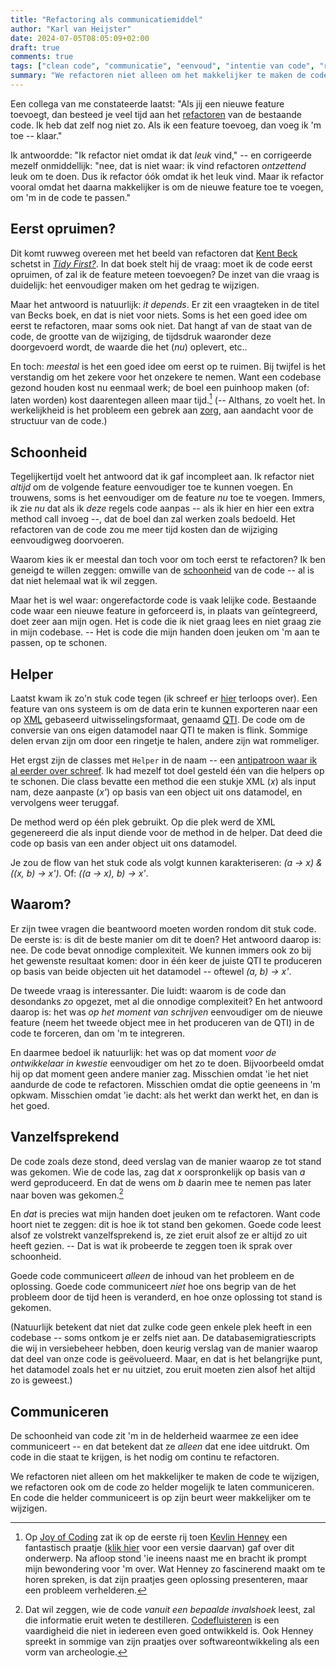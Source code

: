 ```yaml
---
title: "Refactoring als communicatiemiddel"
author: "Karl van Heijster"
date: 2024-07-05T08:05:09+02:00
draft: true
comments: true
tags: ["clean code", "communicatie", "eenvoud", "intentie van code", "refactoren", "software ontwikkelen", "zorg"]
summary: "We refactoren niet alleen om het makkelijker te maken de code te wijzigen, we refactoren ook om de code zo helder mogelijk te laten communiceren. En code die helder communiceert is op zijn beurt weer makkelijker om te wijzigen."
---
```


Een collega van me constateerde laatst: "Als jij een nieuwe feature toevoegt, dan besteed je veel tijd aan het [refactoren](/tags/refactoren/ "Blogs met de tag 'refactoren'") van de bestaande code. Ik heb dat zelf nog niet zo. Als ik een feature toevoeg, dan voeg ik 'm toe -- klaar."


Ik antwoordde: "Ik refactor niet omdat ik dat *leuk* vind," -- en corrigeerde mezelf onmiddellijk: "nee, dat is niet waar: ik vind refactoren *ontzettend* leuk om te doen. Dus ik refactor óók omdat ik het leuk vind. Maar ik refactor vooral omdat het daarna makkelijker is om de nieuwe feature toe te voegen, om 'm in de code te passen."


## Eerst opruimen?


Dit komt ruwweg overeen met het beeld van refactoren dat [Kent Beck](https://www.kentbeck.com/) schetst in [*Tidy First?*](https://www.oreilly.com/library/view/tidy-first/9781098151232/ "Kent Beck, 'Tidy First?: A Personal Exercise in Empirical Software Design', O'Reilly Media, 2023"). In dat boek stelt hij de vraag: moet ik de code eerst opruimen, of zal ik de feature meteen toevoegen? De inzet van die vraag is duidelijk: het eenvoudiger maken om het gedrag te wijzigen.


Maar het antwoord is natuurlijk: *it depends*. Er zit een vraagteken in de titel van Becks boek, en dat is niet voor niets. Soms is het een goed idee om eerst te refactoren, maar soms ook niet. Dat hangt af van de staat van de code, de grootte van de wijziging, de tijdsdruk waaronder deze doorgevoerd wordt, de waarde die het (*nu*) oplevert, etc..


En toch: *meestal* is het een goed idee om eerst op te ruimen. Bij twijfel is het verstandig om het zekere voor het onzekere te nemen. Want een codebase gezond houden kost nu eenmaal werk; de boel een puinhoop maken (of: laten worden) kost daarentegen alleen maar tijd.[^1] (-- Althans, zo voelt het. In werkelijkheid is het probleem een gebrek aan [zorg](/tags/zorg/ "Blogs met de tag 'zorg'"), aan aandacht voor de structuur van de code.)


## Schoonheid


Tegelijkertijd voelt het antwoord dat ik gaf incompleet aan. Ik refactor niet *altijd* om de volgende feature eenvoudiger toe te kunnen voegen. En trouwens, soms is het eenvoudiger om de feature *nu* toe te voegen. Immers, ik zie *nu* dat als ik *deze* regels code aanpas -- als ik hier en hier een extra method call invoeg --, dat de boel dan zal werken zoals bedoeld. Het refactoren van de code zou me meer tijd kosten dan de wijziging eenvoudigweg doorvoeren.


Waarom kies ik er meestal dan toch voor om toch eerst te refactoren? Ik ben geneigd te willen zeggen: omwille van de [schoonheid](/tags/schoonheid/ "Blogs met de tag 'schoonheid'") van de code -- al is dat niet helemaal wat ik wil zeggen. 


Maar het is wel waar: ongerefactorde code is vaak lelijke code. Bestaande code waar een nieuwe feature in geforceerd is, in plaats van geïntegreerd, doet zeer aan mijn ogen. Het is code die ik niet graag lees en niet graag zie in mijn codebase. -- Het is code die mijn handen doen jeuken om 'm aan te passen, op te schonen.


## Helper


Laatst kwam ik zo'n stuk code tegen (ik schreef er [hier](WAT_ZEGT_DEZE_CODE) terloops over). Een feature van ons systeem is om de data erin te kunnen exporteren naar een op [XML](https://nl.wikipedia.org/wiki/Extensible_Markup_Language "'Extensible Markup Language', Wikipedia") gebaseerd uitwisselingsformaat, genaamd [QTI](https://nl.wikipedia.org/wiki/QTI_(bestandstype) "'QTI (bestandstype)', Wikipedia"). De code om de conversie van ons eigen datamodel naar QTI te maken is flink. Sommige delen ervan zijn om door een ringetje te halen, andere zijn wat rommeliger.


Het ergst zijn de classes met `Helper` in de naam -- een [antipatroon waar ik al eerder over schreef](/blog/21/04/neem-afscheid-van-helpers/ "'Neem afscheid van helpers'"). Ik had mezelf tot doel gesteld één van die helpers op te schonen. Die class bevatte een method die een stukje XML (*x*) als input nam, deze aanpaste (*x'*) op basis van een object uit ons datamodel, en vervolgens weer teruggaf. 


De method werd op één plek gebruikt. Op die plek werd de XML gegenereerd die als input diende voor de method in de helper. Dat deed die code op basis van een ander object uit ons datamodel.


Je zou de flow van het stuk code als volgt kunnen karakteriseren: *(a -> x) & ((x, b) -> x')*. Of: *((a -> x), b) -> x'*.


## Waarom?


Er zijn twee vragen die beantwoord moeten worden rondom dit stuk code. De eerste is: is dit de beste manier om dit te doen? Het antwoord daarop is: nee. De code bevat onnodige complexiteit. We kunnen immers ook zo bij het gewenste resultaat komen: door in één keer de juiste QTI te produceren op basis van beide objecten uit het datamodel -- oftewel *(a, b) -> x'*.


De tweede vraag is interessanter. Die luidt: waarom is de code dan desondanks *zo* opgezet, met al die onnodige complexiteit? En het antwoord daarop is: het was *op het moment van schrijven* eenvoudiger om de nieuwe feature (neem het tweede object mee in het produceren van de QTI) in de code te forceren, dan om 'm te integreren. 


En daarmee bedoel ik natuurlijk: het was op dat moment *voor de ontwikkelaar in kwestie* eenvoudiger om het zo te doen. Bijvoorbeeld omdat hij op dat moment geen andere manier zag. Misschien omdat 'ie het niet aandurde de code te refactoren. Misschien omdat die optie geeneens in 'm opkwam. Misschien omdat 'ie dacht: als het werkt dan werkt het, en dan is het goed.


## Vanzelfsprekend


De code zoals deze stond, deed verslag van de manier waarop ze tot stand was gekomen. Wie de code las, zag dat *x* oorspronkelijk op basis van *a* werd geproduceerd. En dat de wens om *b* daarin mee te nemen pas later naar boven was gekomen.[^2]


En *dat* is precies wat mijn handen doet jeuken om te refactoren. Want code hoort niet te zeggen: dit is hoe ik tot stand ben gekomen. Goede code leest alsof ze volstrekt vanzelfsprekend is, ze ziet eruit alsof ze er altijd zo uit heeft gezien. -- Dat is wat ik probeerde te zeggen toen ik sprak over schoonheid.


Goede code communiceert *alleen* de inhoud van het probleem en de oplossing. Goede code communiceert *niet* hoe ons begrip van de het probleem door de tijd heen is veranderd, en hoe onze oplossing tot stand is gekomen.


(Natuurlijk betekent dat niet dat zulke code geen enkele plek heeft in een codebase -- soms ontkom je er zelfs niet aan. De databasemigratiescripts die wij in versiebeheer hebben, doen keurig verslag van de manier waarop dat deel van onze code is geëvolueerd. Maar, en dat is het belangrijke punt, het datamodel zoals het er nu uitziet, zou eruit moeten zien alsof het altijd zo is geweest.)


## Communiceren


De schoonheid van code zit 'm in de helderheid waarmee ze een idee communiceert -- en dat betekent dat ze *alleen* dat ene idee uitdrukt. Om code in die staat te krijgen, is het nodig om continu te refactoren.


We refactoren niet alleen om het makkelijker te maken de code te wijzigen, we refactoren ook om de code zo helder mogelijk te laten communiceren. En code die helder communiceert is op zijn beurt weer makkelijker om te wijzigen.


[^1]: Op [Joy of Coding](https://joyofcoding.org/) zat ik op de eerste rij toen [Kevlin Henney](http://kevlin.tel/) een fantastisch praatje ([klik hier](https://www.youtube.com/watch?v=NMPeAW2RWdc "Refactoring Is Not Just Clickbait - Kevlin Henney - NDC London 2023") voor een versie daarvan) gaf over dit onderwerp. Na afloop stond 'ie ineens naast me en bracht ik prompt mijn bewondering voor 'm over. Wat Henney zo fascinerend maakt om te horen spreken, is dat zijn praatjes geen oplossing presenteren, maar een probleem verhelderen.

[^2]: Dat wil zeggen, wie de code *vanuit een bepaalde invalshoek* leest, zal die informatie eruit weten te destilleren. [Codefluisteren](/blog/23/12/codefluisteren/ "'Codefluisteren'") is een vaardigheid die niet in iedereen even goed ontwikkeld is. Ook Henney spreekt in sommige van zijn praatjes over softwareontwikkeling als een vorm van archeologie.
